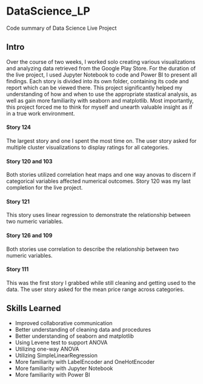 # DataScience_LP
 Code summary of Data Science Live Project

## Intro
Over the course of two weeks, I worked solo creating various visualizations and analyzing data retrieved from the Google Play Store. For the duration of the live project, I used Jupyter Notebook to code and Power BI to present all findings. Each story is divided into its own folder, containing its code and report which can be viewed there. This project significantly helped my understanding of how and when to use the appropriate stastical analysis, as well as gain more familiarity with seaborn and matplotlib. Most importantly, this project forced me to think for myself and unearth valuable insight as if in a true work environment.

#### Story 124
The largest story and one I spent the most time on. The user story asked for multiple cluster visualizations to display ratings for all categories.

#### Story 120 and 103
Both stories utilized correlation heat maps and one way anovas to discern if categorical variables affected numerical outcomes. Story 120 was my last completion for the live project.

#### Story 121
This story uses linear regression to demonstrate the relationship between two numeric variables.

#### Story 126 and 109
Both stories use correlation to describe the relationship between two numeric variables.

#### Story 111
This was the first story I grabbed while still cleaning and getting used to the data. The user story asked for the mean price range across categories.

## Skills Learned
* Improved collaborative communication
* Better understanding of cleaning data and procedures
* Better understanding of seaborn and matplotlib
* Using Levene test to support ANOVA
* Utilizing one-way ANOVA
* Utilizing SimpleLinearRegression
* More familiarity with LabelEncoder and OneHotEncoder
* More familiarity with Jupyter Notebook
* More familiarity with Power BI
